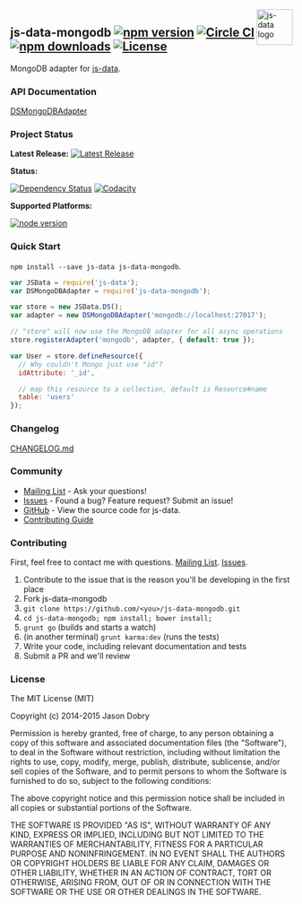 <img src="https://raw.githubusercontent.com/js-data/js-data/master/js-data.png" alt="js-data logo" title="js-data" align="right" width="64" height="64" />

## js-data-mongodb [![npm version](https://img.shields.io/npm/v/js-data-mongodb.svg?style=flat-square)](https://www.npmjs.org/package/js-data-mongodb) [![Circle CI](https://img.shields.io/circleci/project/js-data/js-data-mongodb/master.svg?style=flat-square)](https://circleci.com/gh/js-data/js-data-mongodb/tree/master) [![npm downloads](https://img.shields.io/npm/dm/js-data-mongodb.svg?style=flat-square)](https://www.npmjs.org/package/js-data-mongodb) [![License](https://img.shields.io/badge/license-MIT-blue.svg?style=flat-square)](https://github.com/js-data/js-data-mongodb/blob/master/LICENSE)

MongoDB adapter for [js-data](http://www.js-data.io/).

### API Documentation
[DSMongoDBAdapter](http://www.js-data.io/docs/dsmongodbadapter)

### Project Status

__Latest Release:__ [![Latest Release](https://img.shields.io/github/release/js-data/js-data-mongodb.svg?style=flat-square)](https://github.com/js-data/js-data-mongodb/releases)

__Status:__

[![Dependency Status](https://img.shields.io/gemnasium/js-data/js-data-mongodb.svg?style=flat-square)](https://gemnasium.com/js-data/js-data-mongodb) [![Codacity](https://img.shields.io/codacy/1f45ede49dfb4bdea68f46ca55631968.svg?style=flat-square)](https://www.codacy.com/public/jasondobry/js-data-mongodb/dashboard)

__Supported Platforms:__

[![node version](https://img.shields.io/badge/Node-0.10%2B-green.svg?style=flat-square)](https://github.com/js-data/js-data)

### Quick Start
`npm install --save js-data js-data-mongodb`.

```js
var JSData = require('js-data');
var DSMongoDBAdapter = require('js-data-mongodb');

var store = new JSData.DS();
var adapter = new DSMongoDBAdapter('mongodb://localhost:27017');

// "store" will now use the MongoDB adapter for all async operations
store.registerAdapter('mongodb', adapter, { default: true });

var User = store.defineResource({
  // Why couldn't Mongo just use "id"?
  idAttribute: '_id',

  // map this resource to a collection, default is Resource#name
  table: 'users'
});
```

### Changelog
[CHANGELOG.md](https://github.com/js-data/js-data-mongodb/blob/master/CHANGELOG.md)

### Community
- [Mailing List](https://groups.io/org/groupsio/jsdata) - Ask your questions!
- [Issues](https://github.com/js-data/js-data-mongodb/issues) - Found a bug? Feature request? Submit an issue!
- [GitHub](https://github.com/js-data/js-data-mongodb) - View the source code for js-data.
- [Contributing Guide](https://github.com/js-data/js-data-mongodb/blob/master/CONTRIBUTING.md)

### Contributing

First, feel free to contact me with questions. [Mailing List](https://groups.io/org/groupsio/jsdata). [Issues](https://github.com/js-data/js-data-mongodb/issues).

1. Contribute to the issue that is the reason you'll be developing in the first place
1. Fork js-data-mongodb
1. `git clone https://github.com/<you>/js-data-mongodb.git`
1. `cd js-data-mongodb; npm install; bower install;`
1. `grunt go` (builds and starts a watch)
1. (in another terminal) `grunt karma:dev` (runs the tests)
1. Write your code, including relevant documentation and tests
1. Submit a PR and we'll review

### License

The MIT License (MIT)

Copyright (c) 2014-2015 Jason Dobry

Permission is hereby granted, free of charge, to any person obtaining a copy
of this software and associated documentation files (the "Software"), to deal
in the Software without restriction, including without limitation the rights
to use, copy, modify, merge, publish, distribute, sublicense, and/or sell
copies of the Software, and to permit persons to whom the Software is
furnished to do so, subject to the following conditions:

The above copyright notice and this permission notice shall be included in all
copies or substantial portions of the Software.

THE SOFTWARE IS PROVIDED "AS IS", WITHOUT WARRANTY OF ANY KIND, EXPRESS OR
IMPLIED, INCLUDING BUT NOT LIMITED TO THE WARRANTIES OF MERCHANTABILITY,
FITNESS FOR A PARTICULAR PURPOSE AND NONINFRINGEMENT. IN NO EVENT SHALL THE
AUTHORS OR COPYRIGHT HOLDERS BE LIABLE FOR ANY CLAIM, DAMAGES OR OTHER
LIABILITY, WHETHER IN AN ACTION OF CONTRACT, TORT OR OTHERWISE, ARISING FROM,
OUT OF OR IN CONNECTION WITH THE SOFTWARE OR THE USE OR OTHER DEALINGS IN THE
SOFTWARE.
